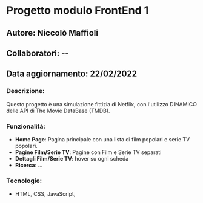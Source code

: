 # Progetto modulo FrontEnd 1
## Autore: Niccolò Maffioli
## Collaboratori: --
## Data aggiornamento: 22/02/2022
### Descrizione:
Questo progetto è una simulazione fittizia di Netflix, con l'utilizzo DINAMICO delle API di The Movie DataBase (TMDB).

### Funzionalità:
- **Home Page**: Pagina principale con una lista di film popolari e serie TV popolari.
- **Pagine Film/Serie TV**: Pagine con Film e Serie TV separati
- **Dettagli Film/Serie TV**: hover su ogni scheda
- **Ricerca**: ...

### Tecnologie:
- HTML, CSS, JavaScript,